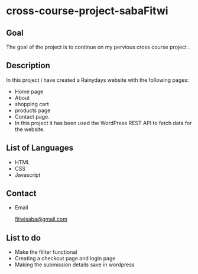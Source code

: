 
# cross-course-project-sabaFitwi

## Goal

 The goal of the project is to continue on my pervious  cross course project  .

## Description

In this project i have created a Rainydays website with the following pages:

-	Home page
- About
- shopping cart
- products page
-	Contact page.
- In this project it has been used the WordPress REST API to fetch data for the website.

## List of Languages

- HTML
- CSS
- Javascript


## Contact
  
- Email

  fitwisaba@gmail.com
  
 ## List to do
  - Make the fillter functional
  - Creating a checkout page and login page
  - Making the submission details save in wordpress
 
  

  
 
  

